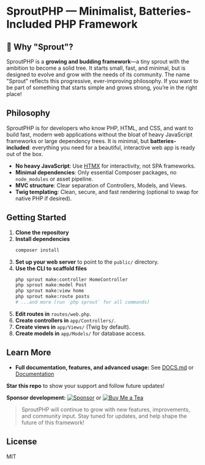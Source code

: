 # SproutPHP — Minimalist, Batteries-Included PHP Framework

## 🌱 Why "Sprout"?

SproutPHP is a **growing and budding framework**—a tiny sprout with the ambition to become a solid tree. It starts small, fast, and minimal, but is designed to evolve and grow with the needs of its community. The name "Sprout" reflects this progressive, ever-improving philosophy. If you want to be part of something that starts simple and grows strong, you’re in the right place!

## Philosophy

SproutPHP is for developers who know PHP, HTML, and CSS, and want to build fast, modern web applications without the bloat of heavy JavaScript frameworks or large dependency trees. It is minimal, but **batteries-included**: everything you need for a beautiful, interactive web app is ready out of the box.

- **No heavy JavaScript**: Use [HTMX](https://htmx.org/) for interactivity, not SPA frameworks.
- **Minimal dependencies**: Only essential Composer packages, no `node_modules` or asset pipeline.
- **MVC structure**: Clear separation of Controllers, Models, and Views.
- **Twig templating**: Clean, secure, and fast rendering (optional to swap for native PHP if desired).

## Getting Started

1. **Clone the repository**
2. **Install dependencies**
   ```bash
   composer install
   ```
3. **Set up your web server** to point to the `public/` directory.
4. **Use the CLI to scaffold files**
   ```bash
   php sprout make:controller HomeController
   php sprout make:model Post
   php sprout make:view home
   php sprout make:route posts
   # ...and more (run `php sprout` for all commands)
   ```
5. **Edit routes in** `routes/web.php`.
6. **Create controllers in** `app/Controllers/`.
7. **Create views in** `app/Views/` (Twig by default).
8. **Create models in** `app/Models/` for database access.

## Learn More

- **Full documentation, features, and advanced usage:** See [DOCS.md](./DOCS.md) or [Documentation](https://sproutphp.github.io/documentation)

**Star this repo** to show your support and follow future updates!

**Sponsor development:** [![Sponsor](https://img.shields.io/badge/Sponsor-%E2%9D%A4%EF%B8%8F-pink?logo=githubsponsors&style=flat-square)](https://github.com/sponsors/yanikkumar) or [![Buy Me a Tea](https://img.shields.io/badge/Buy%20Me%20a%20Tea-ffdd00?logo=buymeacoffee&logoColor=black&style=flat-square)](https://buymeacoffee.com/yanikkumar)

>SproutPHP will continue to grow with new features, improvements, and community input. Stay tuned for updates, and help shape the future of this framework! 

## License

MIT
